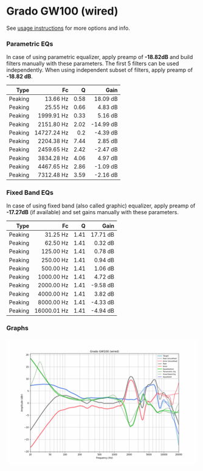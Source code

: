 # Grado GW100 (wired)
See [usage instructions](https://github.com/jaakkopasanen/AutoEq#usage) for more options and info.

### Parametric EQs
In case of using parametric equalizer, apply preamp of **-18.82dB** and build filters manually
with these parameters. The first 5 filters can be used independently.
When using independent subset of filters, apply preamp of **-18.82 dB**.

| Type    | Fc          |    Q | Gain      |
|--------:|------------:|-----:|----------:|
| Peaking | 13.66 Hz    | 0.58 | 18.09 dB  |
| Peaking | 25.55 Hz    | 0.66 | 4.83 dB   |
| Peaking | 1999.91 Hz  | 0.33 | 5.16 dB   |
| Peaking | 2151.80 Hz  | 2.02 | -14.99 dB |
| Peaking | 14727.24 Hz | 0.2  | -4.39 dB  |
| Peaking | 2204.38 Hz  | 7.44 | 2.85 dB   |
| Peaking | 2459.65 Hz  | 2.42 | -2.47 dB  |
| Peaking | 3834.28 Hz  | 4.06 | 4.97 dB   |
| Peaking | 4467.65 Hz  | 2.86 | -1.09 dB  |
| Peaking | 7312.48 Hz  | 3.59 | -2.16 dB  |

### Fixed Band EQs
In case of using fixed band (also called graphic) equalizer, apply preamp of **-17.27dB**
(if available) and set gains manually with these parameters.

| Type    | Fc          |    Q | Gain     |
|--------:|------------:|-----:|---------:|
| Peaking | 31.25 Hz    | 1.41 | 17.71 dB |
| Peaking | 62.50 Hz    | 1.41 | 0.32 dB  |
| Peaking | 125.00 Hz   | 1.41 | 0.78 dB  |
| Peaking | 250.00 Hz   | 1.41 | 0.94 dB  |
| Peaking | 500.00 Hz   | 1.41 | 1.06 dB  |
| Peaking | 1000.00 Hz  | 1.41 | 4.72 dB  |
| Peaking | 2000.00 Hz  | 1.41 | -9.58 dB |
| Peaking | 4000.00 Hz  | 1.41 | 3.82 dB  |
| Peaking | 8000.00 Hz  | 1.41 | -4.33 dB |
| Peaking | 16000.01 Hz | 1.41 | -4.94 dB |

### Graphs
![](./Grado%20GW100%20(wired).png)